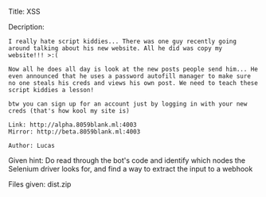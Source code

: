 Title: XSS

Decription:
```
I really hate script kiddies... There was one guy recently going around talking about his new website. All he did was copy my website!!! >:(

Now all he does all day is look at the new posts people send him... He even announced that he uses a password autofill manager to make sure no one steals his creds and views his own post. We need to teach these script kiddies a lesson!

btw you can sign up for an account just by logging in with your new creds (that's how kool my site is)

Link: http://alpha.8059blank.ml:4003
Mirror: http://beta.8059blank.ml:4003

Author: Lucas
```

Given hint: Do read through the bot's code and identify which nodes the Selenium driver looks for, and find a way to extract the input to a webhook

Files given: dist.zip
